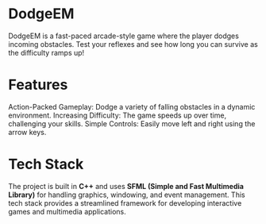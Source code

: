 # DodgeEM
DodgeEM is a fast-paced arcade-style game where the player dodges incoming obstacles. Test your reflexes and see how long you can survive as the difficulty ramps up!

# Features
Action-Packed Gameplay: Dodge a variety of falling obstacles in a dynamic environment.
Increasing Difficulty: The game speeds up over time, challenging your skills.
Simple Controls: Easily move left and right using the arrow keys.

# Tech Stack
The project is built in **C++** and uses **SFML (Simple and Fast Multimedia Library)** for handling graphics, windowing, and event management. This tech stack provides a streamlined framework for developing interactive games and multimedia applications.
